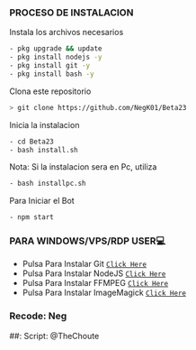 

### PROCESO DE INSTALACION
Instala los archivos necesarios
```bash
- pkg upgrade && update
- pkg install nodejs -y
- pkg install git -y
- pkg install bash -y
```

Clona este repositorio
 ```bash
> git clone https://github.com/NegK01/Beta23
```

Inicia la instalacion
```bash
- cd Beta23
- bash install.sh
```
Nota: Si la instalacion sera en Pc, utiliza
```bash
- bash installpc.sh
```

Para Iniciar el Bot
 ```bash
- npm start
```
### PARA WINDOWS/VPS/RDP USER💻

- Pulsa Para Instalar Git [`Click Here`](https://git-scm.com/downloads) <br>
- Pulsa Para Instalar NodeJS [`Click Here`](https://nodejs.org/en/download) <br>
- Pulsa Para Instalar FFMPEG [`Click Here`](https://ffmpeg.org/download.html) 
- Pulsa Para Instalar ImageMagick [`Click Here`](https://imagemagick.org/script/download.php)

### Recode: Neg
##: Script: @TheChoute

